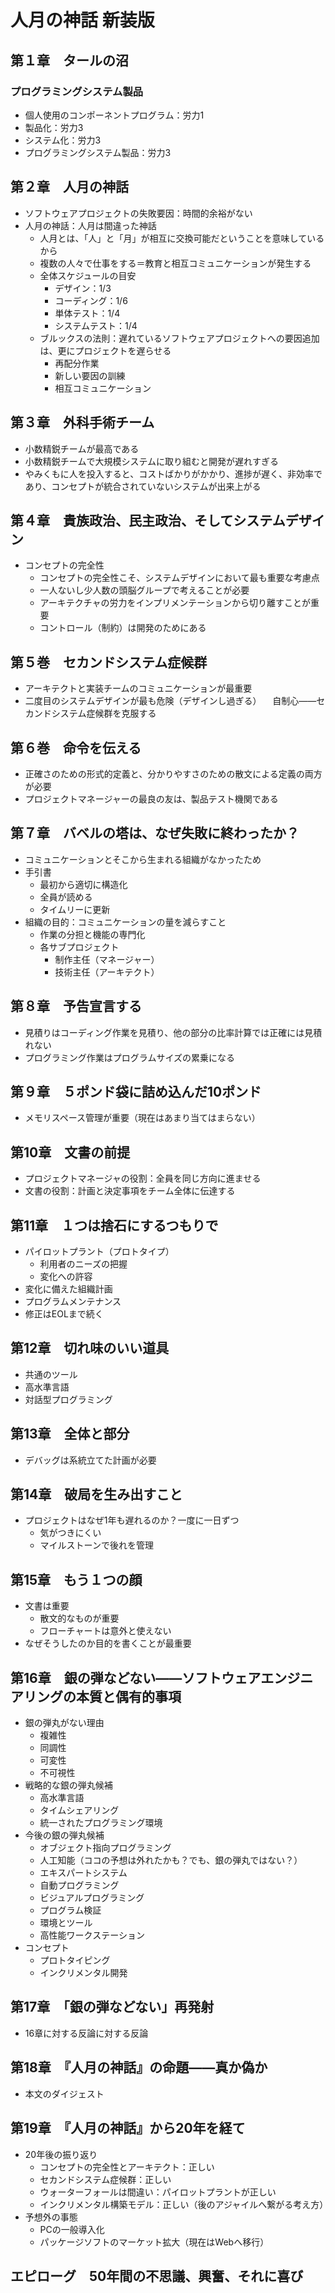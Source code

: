 # 人月の神話 新装版

## 第１章　タールの沼

### プログラミングシステム製品

- 個人使用のコンポーネントプログラム：労力1
- 製品化：労力3
- システム化：労力3
- プログラミングシステム製品：労力3

## 第２章　人月の神話

- ソフトウェアプロジェクトの失敗要因：時間的余裕がない
- 人月の神話：人月は間違った神話
  - 人月とは、「人」と「月」が相互に交換可能だということを意味しているから
  - 複数の人々で仕事をする＝教育と相互コミュニケーションが発生する
  - 全体スケジュールの目安
    - デザイン：1/3
    - コーディング：1/6
    - 単体テスト：1/4
    - システムテスト：1/4
  - ブルックスの法則：遅れているソフトウェアプロジェクトへの要因追加は、更にプロジェクトを遅らせる
    - 再配分作業
    - 新しい要因の訓練
    - 相互コミュニケーション

## 第３章　外科手術チーム

- 小数精鋭チームが最高である
- 小数精鋭チームで大規模システムに取り組むと開発が遅れすぎる
- やみくもに人を投入すると、コストばかりがかかり、進捗が遅く、非効率であり、コンセプトが統合されていないシステムが出来上がる

## 第４章　貴族政治、民主政治、そしてシステムデザイン

- コンセプトの完全性
  - コンセプトの完全性こそ、システムデザインにおいて最も重要な考慮点
  - 一人ないし少人数の頭脳グループで考えることが必要
  - アーキテクチャの労力をインプリメンテーションから切り離すことが重要
  - コントロール（制約）は開発のためにある

## 第５巻　セカンドシステム症候群

- アーキテクトと実装チームのコミュニケーションが最重要
- 二度目のシステムデザインが最も危険（デザインし過ぎる）
　自制心——セカンドシステム症候群を克服する

## 第６巻　命令を伝える

- 正確さのための形式的定義と、分かりやすさのための散文による定義の両方が必要
- プロジェクトマネージャーの最良の友は、製品テスト機関である

## 第７章　バベルの塔は、なぜ失敗に終わったか？

- コミュニケーションとそこから生まれる組織がなかったため
- 手引書
  - 最初から適切に構造化
  - 全員が読める
  - タイムリーに更新
- 組織の目的：コミュニケーションの量を減らすこと
  - 作業の分担と機能の専門化
  - 各サブプロジェクト
    - 制作主任（マネージャー）
    - 技術主任（アーキテクト）

## 第８章　予告宣言する

- 見積りはコーディング作業を見積り、他の部分の比率計算では正確には見積れない
- プログラミング作業はプログラムサイズの累乗になる

## 第９章　５ポンド袋に詰め込んだ10ポンド

- メモリスペース管理が重要（現在はあまり当てはまらない）

## 第10章　文書の前提

- プロジェクトマネージャの役割：全員を同じ方向に進ませる
- 文書の役割：計画と決定事項をチーム全体に伝達する

## 第11章　１つは捨石にするつもりで

- パイロットプラント（プロトタイプ）
  - 利用者のニーズの把握
  - 変化への許容
- 変化に備えた組織計画
- プログラムメンテナンス
- 修正はEOLまで続く

## 第12章　切れ味のいい道具

- 共通のツール
- 高水準言語
- 対話型プログラミング

## 第13章　全体と部分

- デバッグは系統立てた計画が必要

## 第14章　破局を生み出すこと

- プロジェクトはなぜ1年も遅れるのか？一度に一日ずつ
  - 気がつきにくい
  - マイルストーンで後れを管理

## 第15章　もう１つの顔

- 文書は重要
  - 散文的なものが重要
  - フローチャートは意外と使えない
- なぜそうしたのか目的を書くことが最重要

## 第16章　銀の弾などない——ソフトウェアエンジニアリングの本質と偶有的事項

- 銀の弾丸がない理由
  - 複雑性
  - 同調性
  - 可変性
  - 不可視性
- 戦略的な銀の弾丸候補
  - 高水準言語
  - タイムシェアリング
  - 統一されたプログラミング環境
- 今後の銀の弾丸候補
  - オブジェクト指向プログラミング
  - 人工知能（ココの予想は外れたかも？でも、銀の弾丸ではない？）
  - エキスパートシステム
  - 自動プログラミング
  - ビジュアルプログラミング
  - プログラム検証
  - 環境とツール
  - 高性能ワークステーション
- コンセプト
  - プロトタイピング
  - インクリメンタル開発

## 第17章　「銀の弾などない」再発射

- 16章に対する反論に対する反論

## 第18章　『人月の神話』の命題——真か偽か

- 本文のダイジェスト

## 第19章　『人月の神話』から20年を経て

- 20年後の振り返り
  - コンセプトの完全性とアーキテクト：正しい
  - セカンドシステム症候群：正しい
  - ウォーターフォールは間違い：パイロットプラントが正しい
  - インクリメンタル構築モデル：正しい（後のアジャイルへ繋がる考え方）
- 予想外の事態
  - PCの一般導入化
  - パッケージソフトのマーケット拡大（現在はWebへ移行）

## エピローグ　50年間の不思議、興奮、それに喜び
